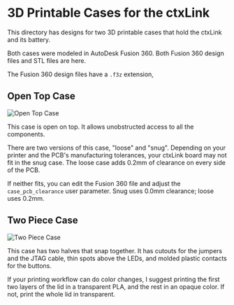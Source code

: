 # 3D Printable Cases for the ctxLink

This directory has designs for two 3D printable cases that hold the
ctxLink and its battery.

Both cases were modeled in AutoDesk Fusion 360.  Both Fusion 360 design files and STL files are here.

The Fusion 360 design files have a `.f3z` extension,


## Open Top Case

![Open Top Case](open-case.jpg)

This case is open on top.  It allows unobstructed access to all the
components.

There are two versions of this case, "loose" and "snug".  Depending
on your printer and the PCB's manufacturing tolerances, your ctxLink
board may not fit in the snug case.  The loose case adds 0.2mm of
clearance on every side of the PCB.

If neither fits, you can edit the Fusion 360 file and adjust the
`case_pcb_clearance` user parameter.  Snug uses 0.0mm clearance;
loose uses 0.2mm.


## Two Piece Case

![Two Piece Case](two-piece-case.jpg)

This case has two halves that snap together.  It has cutouts for the jumpers and the JTAG cable, thin spots above the LEDs, and molded
plastic contacts for the buttons.

If your printing workflow can do color changes, I suggest printing
the first two layers of the lid in a transparent PLA, and the rest
in an opaque color.  If not, print the whole lid in transparent.
